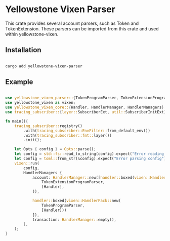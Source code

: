 # Yellowstone Vixen Parser

This crate provides several account parsers, such as Token and TokenExtension. These parsers can be imported from this crate and used within yellowstone-vixen.

## Installation

```bash

cargo add yellowstone-vixen-parser

```

## Example

```rust

use yellowstone_vixen_parser::{TokenProgramParser, TokenExtensionProgramParser};
use yellowstone_vixen as vixen;
use yellowstone_vixen_core::{Handler, HandlerManager, HandlerManagers};
use tracing_subscriber::{layer::SubscriberExt, util::SubscriberInitExt};

fn main(){
    tracing_subscriber::registry()
        .with(tracing_subscriber::EnvFilter::from_default_env())
        .with(tracing_subscriber::fmt::layer())
        .init();

    let Opts { config } = Opts::parse();
    let config = std::fs::read_to_string(config).expect("Error reading config file");
    let config = toml::from_str(&config).expect("Error parsing config");
    vixen::run(
        config,
        HandlerManagers {
            account: HandlerManager::new([handler::boxed(vixen::HandlerPack::new(
                TokenExtensionProgramParser,
                [Handler],
            )),

            handler::boxed(vixen::HandlerPack::new(
                TokenProgramParser,
                [Handler]))
            ]),
            transaction: HandlerManager::empty(),
        },
    );
}

```
